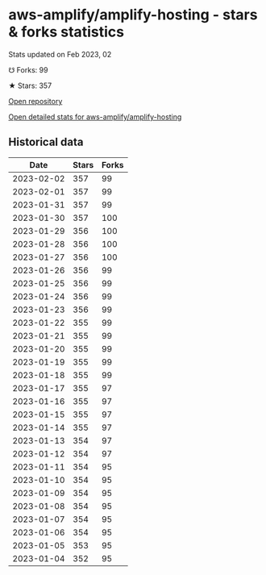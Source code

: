 # aws-amplify/amplify-hosting - stars & forks statistics

Stats updated on Feb 2023, 02

☋ Forks: 99

★ Stars: 357

[Open repository](https://github.com/aws-amplify/amplify-hosting)

[Open detailed stats for aws-amplify/amplify-hosting](https://reviewgithub.com/rep/aws-amplify/amplify-hosting)

## Historical data
| Date | Stars | Forks |
|------|-------|-------|
| 2023-02-02 | 357 | 99 | 
| 2023-02-01 | 357 | 99 | 
| 2023-01-31 | 357 | 99 | 
| 2023-01-30 | 357 | 100 | 
| 2023-01-29 | 356 | 100 | 
| 2023-01-28 | 356 | 100 | 
| 2023-01-27 | 356 | 100 | 
| 2023-01-26 | 356 | 99 | 
| 2023-01-25 | 356 | 99 | 
| 2023-01-24 | 356 | 99 | 
| 2023-01-23 | 356 | 99 | 
| 2023-01-22 | 355 | 99 | 
| 2023-01-21 | 355 | 99 | 
| 2023-01-20 | 355 | 99 | 
| 2023-01-19 | 355 | 99 | 
| 2023-01-18 | 355 | 99 | 
| 2023-01-17 | 355 | 97 | 
| 2023-01-16 | 355 | 97 | 
| 2023-01-15 | 355 | 97 | 
| 2023-01-14 | 355 | 97 | 
| 2023-01-13 | 354 | 97 | 
| 2023-01-12 | 354 | 97 | 
| 2023-01-11 | 354 | 95 | 
| 2023-01-10 | 354 | 95 | 
| 2023-01-09 | 354 | 95 | 
| 2023-01-08 | 354 | 95 | 
| 2023-01-07 | 354 | 95 | 
| 2023-01-06 | 354 | 95 | 
| 2023-01-05 | 353 | 95 | 
| 2023-01-04 | 352 | 95 | 

